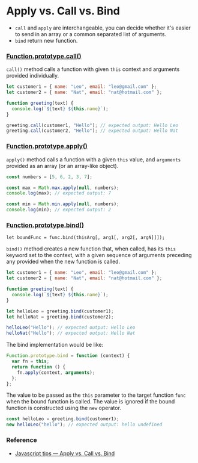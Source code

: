 # Apply vs. Call vs. Bind

- `call` and `apply` are interchangeable, you can decide whether it's easier to send in an array or a common separated list of arguments.
- `bind` return new function.

### [Function.prototype.call()](https://developer.mozilla.org/en-US/docs/Web/JavaScript/Reference/Global_Objects/Function/call)

`call()` method calls a function with given `this` context and arguments provided individually.

```javascript
let customer1 = { name: "Leo", email: "leo@gmail.com" };
let customer2 = { name: "Nat", email: "nat@hotmail.com" };

function greeting(text) {
  console.log(`${text} ${this.name}`);
}

greeting.call(customer1, "Hello"); // expected output: Hello Leo
greeting.call(customer2, "Hello"); // expected output: Hello Nat
```

### [Function.prototype.apply()](https://developer.mozilla.org/en-US/docs/Web/JavaScript/Reference/Global_Objects/Function/apply)

`apply()` method calls a function with a given `this` value, and `arguments` provided as an array (or an array-like object).

```javascript
const numbers = [5, 6, 2, 3, 7];

const max = Math.max.apply(null, numbers);
console.log(max); // expected output: 7

const min = Math.min.apply(null, numbers);
console.log(min); // expected output: 2
```

### [Function.prototype.bind()](https://developer.mozilla.org/en-US/docs/Web/JavaScript/Reference/Global_objects/Function/bind)

```
let boundFunc = func.bind(thisArg[, arg1[, arg2[, argN]]]);
```

`bind()` method creates a new function that, when called, has its `this` keyword set to the context, with a given sequence of arguments preceding any provided when the new function is called.

```javascript
let customer1 = { name: "Leo", email: "leo@gmail.com" };
let customer2 = { name: "Nat", email: "nat@hotmail.com" };

function greeting(text) {
  console.log(`${text} ${this.name}`);
}

let helloLeo = greeting.bind(customer1);
let helloNat = greeting.bind(customer2);

helloLeo("Hello"); // expected output: Hello Leo
helloNat("Hello"); // expected output: Hello Nat
```

The bind implementation would be like:

```javascript
Function.prototype.bind = function (context) {
  var fn = this;
  return function () {
    fn.apply(context, arguments);
  };
};
```

The value to be passed as the `this` parameter to the target function `func` when the bound function is called. The value is ignored if the bound function is constructed using the `new` operator.

```javascript
const helloLeo = greeting.bind(customer1);
new helloLeo("hello"); // expected output: hello undefined
```

### Reference

- [Javascript tips — Apply vs. Call vs. Bind](https://medium.com/@leonardobrunolima/javascript-tips-apply-vs-call-vs-bind-d738a9e8b4e1)
